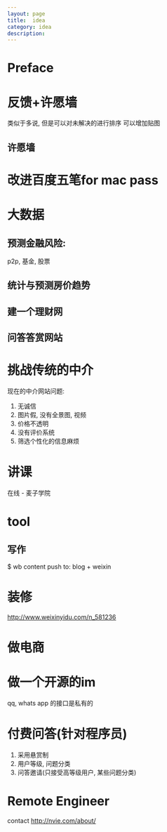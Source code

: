 ```yaml
---
layout: page
title:	idea
category: idea
description:
---
```

# Preface

# 反馈+许愿墙
类似于多说, 但是可以对未解决的进行排序
可以增加贴图

## 许愿墙


# 改进百度五笔for mac pass

# 大数据

## 预测金融风险:
p2p, 基金, 股票

## 统计与预测房价趋势

## 建一个理财网

## 问答答赏网站

# 挑战传统的中介
现在的中介网站问题:
1. 无诚信
2. 图片假, 没有全景图, 视频
3. 价格不透明
4. 没有评价系统
5. 筛选个性化的信息麻烦

# 讲课
在线 - 麦子学院

# tool
## 写作
$ wb content
push to: blog + weixin
##

# 装修
http://www.weixinyidu.com/n_581236

# 做电商

# 做一个开源的im
qq, whats app 的接口是私有的

# 付费问答(针对程序员)
1. 采用悬赏制
1. 用户等级, 问题分类
1. 问答邀请(只接受高等级用户, 某些问题分类)

# Remote Engineer
contact http://nvie.com/about/
